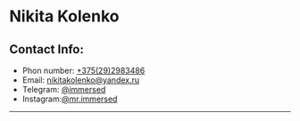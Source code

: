 # Nikita Kolenko

## Contact Info:
- Phon number: [+375(29)2983486](tel:+375292983486)
- Email: [nikitakolenko@yandex.ru](mailto:nikitakolenko@yandex.ru)
- Telegram: [@immersed](https://t.me/immersed)
- Instagram:[@mr.immersed](https://www.instagram.com/mr.immersed/)
---


